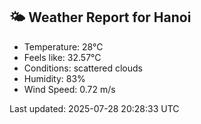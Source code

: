 <!-- WEATHER-START -->
## 🌤 Weather Report for Hanoi

- Temperature: 28°C
- Feels like: 32.57°C
- Conditions: scattered clouds
- Humidity: 83%
- Wind Speed: 0.72 m/s

Last updated: 2025-07-28 20:28:33 UTC
<!-- WEATHER-END -->

